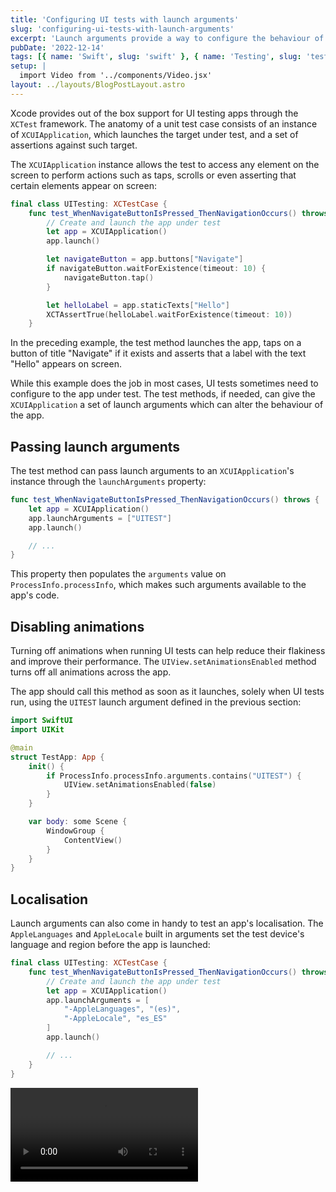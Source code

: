 ```yaml
---
title: 'Configuring UI tests with launch arguments'
slug: 'configuring-ui-tests-with-launch-arguments'
excerpt: 'Launch arguments provide a way to configure the behaviour of an app before running UI tests'
pubDate: '2022-12-14'
tags: [{ name: 'Swift', slug: 'swift' }, { name: 'Testing', slug: 'testing' }]
setup: |
  import Video from '../components/Video.jsx'
layout: ../layouts/BlogPostLayout.astro
---
```


Xcode provides out of the box support for UI testing apps through the `XCTest` framework. The anatomy of a unit test case consists of an instance of `XCUIApplication`, which launches the target under test, and a set of assertions against such target.

The `XCUIApplication` instance allows the test to access any element on the screen to perform actions such as taps, scrolls or even asserting that certain elements appear on screen:

```swift:NavigationUITests.swift
final class UITesting: XCTestCase {
    func test_WhenNavigateButtonIsPressed_ThenNavigationOccurs() throws {
        // Create and launch the app under test
        let app = XCUIApplication()
        app.launch()

        let navigateButton = app.buttons["Navigate"]
        if navigateButton.waitForExistence(timeout: 10) {
            navigateButton.tap()
        }

        let helloLabel = app.staticTexts["Hello"]
        XCTAssertTrue(helloLabel.waitForExistence(timeout: 10))
    }
```

In the preceding example, the test method launches the app, taps on a button of title "Navigate" if it exists and asserts that a label with the text "Hello" appears on screen.

While this example does the job in most cases, UI tests sometimes need to configure to the app under test. The test methods, if needed, can give the `XCUIApplication` a set of launch arguments which can alter the behaviour of the app.

## Passing launch arguments

The test method can pass launch arguments to an `XCUIApplication`'s instance through the `launchArguments` property:

```swift:NavigationUITests.swift
func test_WhenNavigateButtonIsPressed_ThenNavigationOccurs() throws {
    let app = XCUIApplication()
    app.launchArguments = ["UITEST"]
    app.launch()

    // ...
}
```

This property then populates the `arguments` value on `ProcessInfo.processInfo`, which makes such arguments available to the app's code.

## Disabling animations

Turning off animations when running UI tests can help reduce their flakiness and improve their performance. The `UIView.setAnimationsEnabled` method turns off all animations across the app.

The app should call this method as soon as it launches, solely when UI tests run, using the `UITEST` launch argument defined in the previous section:

```swift:TestApp.swift
import SwiftUI
import UIKit

@main
struct TestApp: App {
    init() {
        if ProcessInfo.processInfo.arguments.contains("UITEST") {
            UIView.setAnimationsEnabled(false)
        }
    }

    var body: some Scene {
        WindowGroup {
            ContentView()
        }
    }
}
```

## Localisation

Launch arguments can also come in handy to test an app's localisation. The `AppleLanguages` and `AppleLocale` built in arguments set the test device's language and region before the app is launched:

```swift:NavigationUITests.swift
final class UITesting: XCTestCase {
    func test_WhenNavigateButtonIsPressed_ThenNavigationOccurs() throws {
        // Create and launch the app under test
        let app = XCUIApplication()
        app.launchArguments = [
            "-AppleLanguages", "(es)",
            "-AppleLocale", "es_ES"
        ]
        app.launch()

        // ...
    }
}
```

<Video client:load src='/assets/posts/configuring-ui-tests-with-launch-arguments/localisation.mp4' controls={false} />

## Content size

`XCUIApplication` provides a powerful set of tools to test an app's accessibility compliance. For example, [Rob Whitaker](https://twitter.com/RobRWAPP)'s [A11yUITests Swift Package](https://github.com/rwapp/A11yUITests) makes excellent use of native UI testing tools to verify an app complies with common mobile accessibility rules and guidelines.

The built in `UIPreferredContentSizeCategoryName` launch argument modifies the content size category for a `XCUIApplication` instance. This parameter, in combination with [snapshot testing](https://github.com/pointfreeco/swift-snapshot-testing), can help identify shortcomings in app's accessibility support automatically.

```swift:NavigationUITests.swift
final class UITesting: XCTestCase {
    func test_WhenNavigateButtonIsPressed_ThenNavigationOccurs() throws {
        // Create and launch the app under test
        let app = XCUIApplication()
        app.launchArguments = [
            "-UIPreferredContentSizeCategoryName",
            "\(UIContentSizeCategory.accessibilityExtraExtraExtraLarge.rawValue)"
        ]
        app.launch()

        // ...
    }
}
```

The video below shows a set of UI tests running with different content size categories.

<Video client:load src='/assets/posts/configuring-ui-tests-with-launch-arguments/dynamic-type.mp4' controls={false} />
